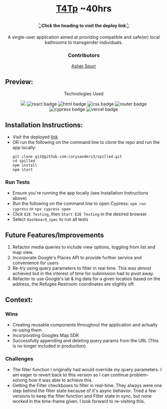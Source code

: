 
# <p align="center">[T4Tp](https://t4tp.vercel.app/) ~40hrs</p>
<p align='center' >👆<b>Click the heading to visit the deploy link</b>👆</p>

<p align="center">A single-user application aimed at providing compatible and safe(er) local bathrooms to transgender individuals.</p>

### <p align="center">Contributors</p>
<div align="center">
  
  [Asher Spurr](https://github.com/AsherSpurr)

</div>

## Preview:
<div align="center">
  

</div>
<p align="center">Technologies Used</p>
<div align="center">
  <img src="https://img.shields.io/badge/JavaScript-EAD54C?logo=javascript&logoColor=white"&style=flat-square" />
  <img src="https://img.shields.io/badge/React-61DAFB?logo=react&logoColor=000&style=for-the-badge" alt="react badge">
  <img src="https://img.shields.io/badge/HTML5-E34F26?logo=html5&logoColor=fff&style=for-the-badge" alt="html badge">
  <img src="https://img.shields.io/badge/CSS3-1572B6?logo=css3&logoColor=fff&style=for-the-badge" alt="css badge">
  <img src="https://img.shields.io/badge/React%20Router-CA4245?logo=reactrouter&logoColor=fff&style=for-the-badge" alt="router badge">
  <img src="https://img.shields.io/badge/Cypress-69D3A7?logo=cypress&logoColor=fff&style=for-the-badge" alt="cypress badge">
  <img src="https://img.shields.io/badge/Vercel-000?logo=vercel&logoColor=fff&style=for-the-badge" alt="vercel badge">
</div>

## Installation Instructions:
- Visit the deployed [link](https://t4tp.vercel.app/)
- OR run the following on the command line to clone the repo and run the app locally:
    ```
    git clone git@github.com:corysanders3/spilled.git
    cd spilled
    npm install
    npm start
    ```

### Run Tests
<!--- Run the following on the command line to install Cypress: `npm i -D cypress`
- Add script to `package.json` file
    ``` json
    {
      "scripts": {
        "cypress": "cypress open"
      }
    }
    ```
    -->
- Ensure you're running the app locally (see Installation Instructions above)
- Run the following on the command line to open Cypress: `npm run cypress` or `npx cypress open`
- Click `E2E Testing`, then `Start E2E Testing` in the desired browser
- Select `dashboard_spec` to run all tests
## Future Features/Improvements
  1. Refactor media queries to include view options, toggling from list and map view.
  2. Incorporate Google's Places API to provide further service and convenience for users
  3. Re-try using query parameters to filter in real time. This was almost achieved but in the interest of time for submission had to pivot away.
  4. Refactor to use Google's lat & lng data for a given location based on the address, the Refugee Restroom coordinates are slightly off.
## Context:
<!-- wins, challenges, time spent, goals, approaches etc -->
### Wins
- Creating reusable components throughout the application and actually re-using them
- Incorporating Googles Map SDK
- Successfully appending and deleting query params from the URL (This is no longer included in production)

### Challenges
- The filter function I originally had would override my query parameters. I am eager to revert back to this version so I can continue problem-solving how it was able to achieve this.
- Getting the Filter checkboxes to filter in real-time. They always were one step behind the filter state because of it's async behavior. Tried a few versions to keep the filter function and Filter state in sync, but none worked in the time-frame given. I look forward to re-visiting this.




